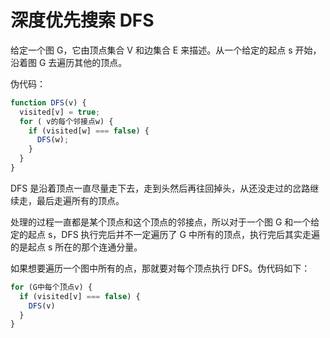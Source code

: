 # 深度优先搜索 DFS

给定一个图 G，它由顶点集合 V 和边集合 E 来描述。从一个给定的起点 s 开始，沿着图 G 去遍历其他的顶点。

伪代码：

```js
function DFS(v) {
  visited[v] = true;
  for ( v的每个邻接点w) {
    if (visited[w] === false) {
      DFS(w);
    }
  }
}

```

DFS 是沿着顶点一直尽量走下去，走到头然后再往回掉头，从还没走过的岔路继续走，最后走遍所有的顶点。

处理的过程一直都是某个顶点和这个顶点的邻接点，所以对于一个图 G 和一个给定的起点 s，DFS 执行完后并不一定遍历了 G 中所有的顶点，执行完后其实走遍的是起点 s 所在的那个连通分量。

如果想要遍历一个图中所有的点，那就要对每个顶点执行 DFS。伪代码如下：

```js
for (G中每个顶点v) {
  if (visited[v] === false) {
    DFS(v)
  }
}
```
